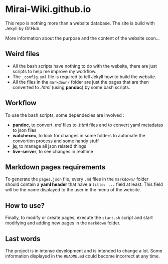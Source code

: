 # Mirai-Wiki.github.io

This repo is nothing more than a website database. The site is build with Jekyll by GitHub.

More information about the purpose and the content of the website soon...

## Weird files

- All the bash scripts have nothing to do with the website, there are just scripts to help me improve my workflow.
- The `_config.yml` file is required to tell Jekyll how to build the website.
- All the files in the `markdown/` folder are just the pages that are then converted to *.html* (using **pandoc**) by some bash scripts.

## Workflow

To use the bash scripts, some dependecies are involved :

- **pandoc**, to convert *.md* files to *.html* files and to convert yaml metadatas to json files
- **watchexec**, to look for changes in some folders to automate the convertion process and some handy stuff
- **jq**, to manage all json related things
- **live-server**, to see changes in realtime

## Markdown pages requirements

To generate the `pages.json` file, every `.md` files in the `markdown/` folder should contain a **yaml header** that have a `title: ...` field at least.
This field will be the name displayed to the user in the menu of the website.

## How to use?

Finally, to modify or create pages, execute the `start.sh` script and start modifying and adding new pages in the `markdown` folder.

## Last words

The project is in intense development and is intended to change a lot. Some information displayed in the `README.md` could become incorrect at any time.
